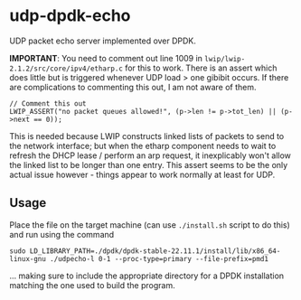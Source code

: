 # udp-dpdk-echo

UDP packet echo server implemented over DPDK.

**IMPORTANT**: You need to comment out line 1009 in `lwip/lwip-2.1.2/src/core/ipv4/etharp.c` for this to work. There is an assert which does little but is triggered whenever UDP load > one gibibit occurs. If there are complications to commenting this out, I am not aware of them.
```
// Comment this out
LWIP_ASSERT("no packet queues allowed!", (p->len != p->tot_len) || (p->next == 0));
```

This is needed because LWIP constructs linked lists of packets to send to the network interface; but when the etharp component needs to wait to refresh the DHCP lease / perform an arp request, it inexplicably won't allow the linked list to be longer than one entry. This assert seems to be the only actual issue however - things appear to work normally at least for UDP.

## Usage

Place the file on the target machine (can use `./install.sh` script to do this) and run using the command

```
sudo LD_LIBRARY_PATH=./dpdk/dpdk-stable-22.11.1/install/lib/x86_64-linux-gnu ./udpecho-l 0-1 --proc-type=primary --file-prefix=pmd1
```

... making sure to include the appropriate directory for a DPDK installation matching the one used to build the program.
